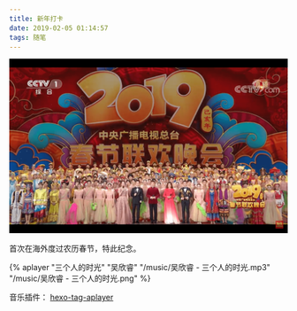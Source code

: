 ```yaml
---
title: 新年打卡
date: 2019-02-05 01:14:57
tags: 随笔
---
```

![春节联欢晚会](/images/chunjielianhuan.png)

首次在海外度过农历春节，特此纪念。

{% aplayer "三个人的时光" "吴欣睿" "/music/吴欣睿 - 三个人的时光.mp3" "/music/吴欣睿 - 三个人的时光.png" %}

音乐插件： [hexo-tag-aplayer](https://github.com/MoePlayer/hexo-tag-aplayer/blob/master/docs/README-zh_cn.md)